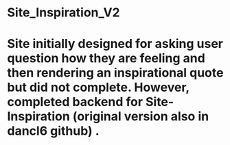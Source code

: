 # Site_Inspiration_V2

# Site initially designed for asking user question how they are feeling and then rendering an inspirational quote but did not complete.  However, completed backend for Site-Inspiration (original version also in dancl6 github) .
